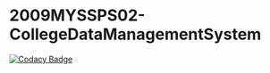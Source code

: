 # 2009MYSSPS02-CollegeDataManagementSystem

[![Codacy Badge](https://api.codacy.com/project/badge/Grade/8cd758b09b054b54b16c3110ebb9fd4a)](https://app.codacy.com/gh/99002782/2009MYSSPS02-CollegeDataManagementSystem?utm_source=github.com&utm_medium=referral&utm_content=99002782/2009MYSSPS02-CollegeDataManagementSystem&utm_campaign=Badge_Grade)



